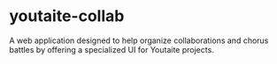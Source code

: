 # youtaite-collab
A web application designed to help organize collaborations and chorus battles by offering a specialized UI for Youtaite projects.

